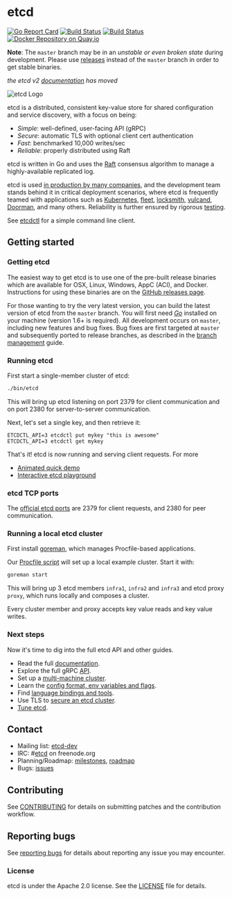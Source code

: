 # etcd

[![Go Report Card](https://goreportcard.com/badge/github.com/coreos/etcd)](https://goreportcard.com/report/github.com/coreos/etcd)
[![Build Status](https://travis-ci.org/coreos/etcd.svg?branch=master)](https://travis-ci.org/coreos/etcd)
[![Build Status](https://semaphoreci.com/api/v1/coreos/etcd/branches/master/shields_badge.svg)](https://semaphoreci.com/coreos/etcd)
[![Docker Repository on Quay.io](https://quay.io/repository/coreos/etcd-git/status "Docker Repository on Quay.io")](https://quay.io/repository/coreos/etcd-git)

**Note**: The `master` branch may be in an *unstable or even broken state* during development. Please use [releases][github-release] instead of the `master` branch in order to get stable binaries.

*the etcd v2 [documentation](Documentation/v2/README.md) has moved*

![etcd Logo](logos/etcd-horizontal-color.png)

etcd is a distributed, consistent key-value store for shared configuration and service discovery, with a focus on being:

* *Simple*: well-defined, user-facing API (gRPC)
* *Secure*: automatic TLS with optional client cert authentication
* *Fast*: benchmarked 10,000 writes/sec
* *Reliable*: properly distributed using Raft

etcd is written in Go and uses the [Raft][raft] consensus algorithm to manage a highly-available replicated log.

etcd is used [in production by many companies](./Documentation/production-users.md), and the development team stands behind it in critical deployment scenarios, where etcd is frequently teamed with applications such as [Kubernetes][k8s], [fleet][fleet], [locksmith][locksmith], [vulcand][vulcand], [Doorman][doorman], and many others. Reliability is further ensured by rigorous [testing][etcd-tests].

See [etcdctl][etcdctl] for a simple command line client.

[raft]: https://raft.github.io/
[k8s]: http://kubernetes.io/
[doorman]: https://github.com/youtube/doorman
[fleet]: https://github.com/coreos/fleet
[locksmith]: https://github.com/coreos/locksmith
[vulcand]: https://github.com/vulcand/vulcand
[etcdctl]: https://github.com/coreos/etcd/tree/master/etcdctl
[etcd-tests]: http://dash.etcd.io

## Getting started

### Getting etcd

The easiest way to get etcd is to use one of the pre-built release binaries which are available for OSX, Linux, Windows, AppC (ACI), and Docker. Instructions for using these binaries are on the [GitHub releases page][github-release].

For those wanting to try the very latest version, you can build the latest version of etcd from the `master` branch.
You will first need [*Go*](https://golang.org/) installed on your machine (version 1.6+ is required).
All development occurs on `master`, including new features and bug fixes.
Bug fixes are first targeted at `master` and subsequently ported to release branches, as described in the [branch management][branch-management] guide.

[github-release]: https://github.com/coreos/etcd/releases/
[branch-management]: ./Documentation/branch_management.md

### Running etcd

First start a single-member cluster of etcd:

```sh
./bin/etcd
```

This will bring up etcd listening on port 2379 for client communication and on port 2380 for server-to-server communication.

Next, let's set a single key, and then retrieve it:

```
ETCDCTL_API=3 etcdctl put mykey "this is awesome"
ETCDCTL_API=3 etcdctl get mykey
```

That's it! etcd is now running and serving client requests. For more

- [Animated quick demo][demo-gif]
- [Interactive etcd playground][etcd-play]

[demo-gif]: ./Documentation/demo.md
[etcd-play]: http://play.etcd.io/

### etcd TCP ports

The [official etcd ports][iana-ports] are 2379 for client requests, and 2380 for peer communication. 

[iana-ports]: https://www.iana.org/assignments/service-names-port-numbers/service-names-port-numbers.xhtml?search=etcd

### Running a local etcd cluster

First install [goreman](https://github.com/mattn/goreman), which manages Procfile-based applications.

Our [Procfile script](./Procfile) will set up a local example cluster. Start it with:

```sh
goreman start
```

This will bring up 3 etcd members `infra1`, `infra2` and `infra3` and etcd proxy `proxy`, which runs locally and composes a cluster.

Every cluster member and proxy accepts key value reads and key value writes.

### Next steps

Now it's time to dig into the full etcd API and other guides.

- Read the full [documentation][fulldoc].
- Explore the full gRPC [API][api].
- Set up a [multi-machine cluster][clustering].
- Learn the [config format, env variables and flags][configuration].
- Find [language bindings and tools][libraries-and-tools].
- Use TLS to [secure an etcd cluster][security].
- [Tune etcd][tuning].

[fulldoc]: ./Documentation/docs.md
[api]: ./Documentation/dev-guide/api_reference_v3.md
[clustering]: ./Documentation/op-guide/clustering.md
[configuration]: ./Documentation/op-guide/configuration.md
[libraries-and-tools]: ./Documentation/libraries-and-tools.md
[security]: ./Documentation/op-guide/security.md
[tuning]: ./Documentation/tuning.md

## Contact

- Mailing list: [etcd-dev](https://groups.google.com/forum/?hl=en#!forum/etcd-dev)
- IRC: #[etcd](irc://irc.freenode.org:6667/#etcd) on freenode.org
- Planning/Roadmap: [milestones](https://github.com/coreos/etcd/milestones), [roadmap](./ROADMAP.md)
- Bugs: [issues](https://github.com/coreos/etcd/issues)

## Contributing

See [CONTRIBUTING](CONTRIBUTING.md) for details on submitting patches and the contribution workflow.

## Reporting bugs

See [reporting bugs](Documentation/reporting_bugs.md) for details about reporting any issue you may encounter.

### License

etcd is under the Apache 2.0 license. See the [LICENSE](LICENSE) file for details.

